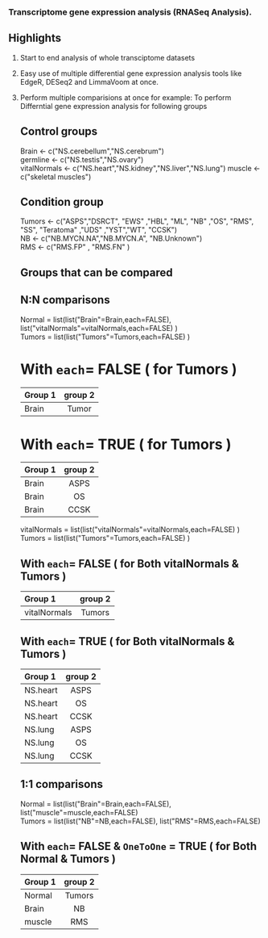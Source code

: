 ### Transcriptome gene expression analysis (RNASeq Analysis). 

## Highlights
1. Start to end analysis of whole transciptome datasets
2. Easy use of multiple differential gene expression analysis tools like EdgeR, DESeq2 and LimmaVoom at once.
3. Perform multiple comparisions at once
   for example:
   To perform Differntial gene expression analysis for following groups
   
   ## Control groups ##
    Brain          <- c("NS.cerebellum","NS.cerebrum")  
    germline       <- c("NS.testis","NS.ovary")  
    vitalNormals   <- c("NS.heart","NS.kidney","NS.liver","NS.lung") 
    muscle         <- c("skeletal muscles")
     
   ## Condition group
   Tumors         <-  c("ASPS","DSRCT", "EWS" ,"HBL", "ML", "NB" ,"OS", "RMS", "SS", "Teratoma" ,"UDS" ,"YST","WT", "CCSK")  
   NB             <-  c("NB.MYCN.NA","NB.MYCN.A", "NB.Unknown")  
   RMS            <-  c("RMS.FP" , "RMS.FN" )  
   
   ## Groups that can be compared  
   ## N:N comparisons  
   
   Normal = list(list("Brain"=Brain,each=FALSE), list("vitalNormals"=vitalNormals,each=FALSE)  )  
   Tumors = list(list("Tumors"=Tumors,each=FALSE) )   
  
   # With `each`= FALSE ( for Tumors )  
   | Group 1 | group 2 |
   | :---         |     :---:      |
   | Brain     | Tumor    |
   # With `each`= TRUE  ( for Tumors )   
   | Group 1 | group 2 |
   | :---         |     :---:      |
   | Brain     | ASPS    |
   | Brain     | OS       |
   | Brain     | CCSK       |
   
   
   vitalNormals = list(list("vitalNormals"=vitalNormals,each=FALSE)  )  
   Tumors = list(list("Tumors"=Tumors,each=FALSE) )   
   
   ## With `each`= FALSE ( for Both vitalNormals & Tumors )  
   | Group 1 | group 2 |
   | :---         |     :---:      |
   | vitalNormals | Tumors |
   ## With `each`= TRUE  ( for Both vitalNormals & Tumors )  
   | Group 1 | group 2 |
   | :---         |     :---:      |
   | NS.heart     | ASPS    |
   | NS.heart     | OS       |
   | NS.heart     | CCSK       |
   | NS.lung     | ASPS    |
   | NS.lung     | OS       |
   | NS.lung     | CCSK       |
   
   ## 1:1 comparisons  
   Normal = list(list("Brain"=Brain,each=FALSE), list("muscle"=muscle,each=FALSE)  
   Tumors = list(list("NB"=NB,each=FALSE), list("RMS"=RMS,each=FALSE)  
   ## With `each`= FALSE & `OneToOne` = TRUE  ( for Both Normal & Tumors )  
   | Group 1 | group 2 |
   | :---         |     :---:      |
   | Normal     | Tumors    |
   | Brain     | NB       |
   | muscle     | RMS       |
   
